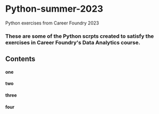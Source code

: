 # Python-summer-2023
Python exercises from Career Foundry 2023

### These are some of the Python scrpts created to satisfy the exercises in Career Foundry's Data Analytics course.

## Contents
#### one
#### two
#### three
#### four
